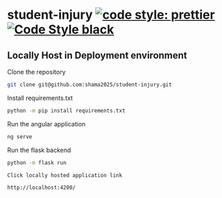 # student-injury [![code style: prettier](https://img.shields.io/badge/code_style-prettier-ff69b4.svg?style=flat-square)](https://github.com/prettier/prettier) [![Code Style black](https://img.shields.io/badge/code%20style-black-000000.svg)](https://github.com/psf/black)

## Locally Host in Deployment environment

Clone the repository

```sh
git clone git@github.com:shama2025/student-injury.git
```

Install requirements.txt

```sh
python -m pip install requirements.txt
```

Run the angular application

```sh
ng serve
```

Run the flask backend

```sh
python -m flask run

Click locally hosted application link

http://localhost:4200/
```
